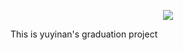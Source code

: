 <p align="center"><img src="https://laravel.com/assets/img/components/logo-laravel.svg"></p>

This is yuyinan's graduation project
